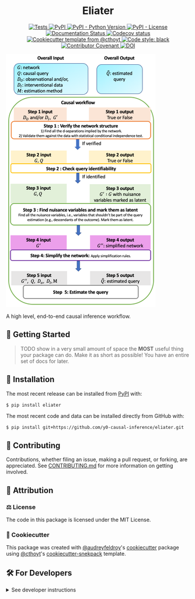 <!--
<p align="center">
  <img src="https://github.com/y0-causal-inference/eliater/raw/main/docs/source/logo.png" height="150">
</p>
-->

<h1 align="center">
  Eliater
</h1>

<p align="center">
    <a href="https://github.com/y0-causal-inference/eliater/actions/workflows/tests.yml">
        <img alt="Tests" src="https://github.com/y0-causal-inference/eliater/workflows/Tests/badge.svg" />
    </a>
    <a href="https://pypi.org/project/eliater">
        <img alt="PyPI" src="https://img.shields.io/pypi/v/eliater" />
    </a>
    <a href="https://pypi.org/project/eliater">
        <img alt="PyPI - Python Version" src="https://img.shields.io/pypi/pyversions/eliater" />
    </a>
    <a href="https://github.com/y0-causal-inference/eliater/blob/main/LICENSE">
        <img alt="PyPI - License" src="https://img.shields.io/pypi/l/eliater" />
    </a>
    <a href='https://eliater.readthedocs.io/en/latest/?badge=latest'>
        <img src='https://readthedocs.org/projects/eliater/badge/?version=latest' alt='Documentation Status' />
    </a>
    <a href="https://codecov.io/gh/y0-causal-inference/eliater/branch/main">
        <img src="https://codecov.io/gh/y0-causal-inference/eliater/branch/main/graph/badge.svg" alt="Codecov status" />
    </a>  
    <a href="https://github.com/cthoyt/cookiecutter-python-package">
        <img alt="Cookiecutter template from @cthoyt" src="https://img.shields.io/badge/Cookiecutter-snekpack-blue" /> 
    </a>
    <a href='https://github.com/psf/black'>
        <img src='https://img.shields.io/badge/code%20style-black-000000.svg' alt='Code style: black' />
    </a>
    <a href="https://github.com/y0-causal-inference/eliater/blob/main/.github/CODE_OF_CONDUCT.md">
        <img src="https://img.shields.io/badge/Contributor%20Covenant-2.1-4baaaa.svg" alt="Contributor Covenant"/>
    </a>
    <a href="https://zenodo.org/doi/10.5281/zenodo.10570986">
        <img src="https://zenodo.org/badge/672581159.svg" alt="DOI">
    </a>
</p>

<img src="docs/source/img/overview.png" />

A high level, end-to-end causal inference workflow.

## 💪 Getting Started

> TODO show in a very small amount of space the **MOST** useful thing your package can do.
> Make it as short as possible! You have an entire set of docs for later.


## 🚀 Installation

The most recent release can be installed from
[PyPI](https://pypi.org/project/eliater/) with:

```shell
$ pip install eliater
```

The most recent code and data can be installed directly from GitHub with:

```bash
$ pip install git+https://github.com/y0-causal-inference/eliater.git
```

## 👐 Contributing

Contributions, whether filing an issue, making a pull request, or forking, are appreciated. See
[CONTRIBUTING.md](https://github.com/y0-causal-inference/eliater/blob/master/.github/CONTRIBUTING.md) for more information on getting involved.

## 👋 Attribution

### ⚖️ License

The code in this package is licensed under the MIT License.

<!--
### 📖 Citation

Citation goes here!
-->

<!--
### 🎁 Support

This project has been supported by the following organizations (in alphabetical order):

- [Harvard Program in Therapeutic Science - Laboratory of Systems Pharmacology](https://hits.harvard.edu/the-program/laboratory-of-systems-pharmacology/)

-->

<!--
### 💰 Funding

This project has been supported by the following grants:

| Funding Body                                             | Program                                                                                                                       | Grant           |
|----------------------------------------------------------|-------------------------------------------------------------------------------------------------------------------------------|-----------------|
| DARPA                                                    | [Automating Scientific Knowledge Extraction (ASKE)](https://www.darpa.mil/program/automating-scientific-knowledge-extraction) | HR00111990009   |
-->

### 🍪 Cookiecutter

This package was created with [@audreyfeldroy](https://github.com/audreyfeldroy)'s
[cookiecutter](https://github.com/cookiecutter/cookiecutter) package using [@cthoyt](https://github.com/cthoyt)'s
[cookiecutter-snekpack](https://github.com/cthoyt/cookiecutter-snekpack) template.

## 🛠️ For Developers

<details>
  <summary>See developer instructions</summary>

The final section of the README is for if you want to get involved by making a code contribution.

### Development Installation

To install in development mode, use the following:

```bash
$ git clone git+https://github.com/y0-causal-inference/eliater.git
$ cd eliater
$ pip install -e .
```

### 🥼 Testing

After cloning the repository and installing `tox` with `pip install tox`, the unit tests in the `tests/` folder can be
run reproducibly with:

```shell
$ tox
```

Additionally, these tests are automatically re-run with each commit in a [GitHub Action](https://github.com/y0-causal-inference/eliater/actions?query=workflow%3ATests).

### 📖 Building the Documentation

The documentation can be built locally using the following:

```shell
$ git clone git+https://github.com/y0-causal-inference/eliater.git
$ cd eliater
$ tox -e docs
$ open docs/build/html/index.html
``` 

The documentation automatically installs the package as well as the `docs`
extra specified in the [`setup.cfg`](setup.cfg). `sphinx` plugins
like `texext` can be added there. Additionally, they need to be added to the
`extensions` list in [`docs/source/conf.py`](docs/source/conf.py).

### 📦 Making a Release

After installing the package in development mode and installing
`tox` with `pip install tox`, the commands for making a new release are contained within the `finish` environment
in `tox.ini`. Run the following from the shell:

```shell
$ tox -e finish
```

This script does the following:

1. Uses [Bump2Version](https://github.com/c4urself/bump2version) to switch the version number in the `setup.cfg`,
   `src/eliater/version.py`, and [`docs/source/conf.py`](docs/source/conf.py) to not have the `-dev` suffix
2. Packages the code in both a tar archive and a wheel using [`build`](https://github.com/pypa/build)
3. Uploads to PyPI using [`twine`](https://github.com/pypa/twine). Be sure to have a `.pypirc` file configured to avoid the need for manual input at this
   step
4. Push to GitHub. You'll need to make a release going with the commit where the version was bumped.
5. Bump the version to the next patch. If you made big changes and want to bump the version by minor, you can
   use `tox -e bumpversion -- minor` after.
</details>
